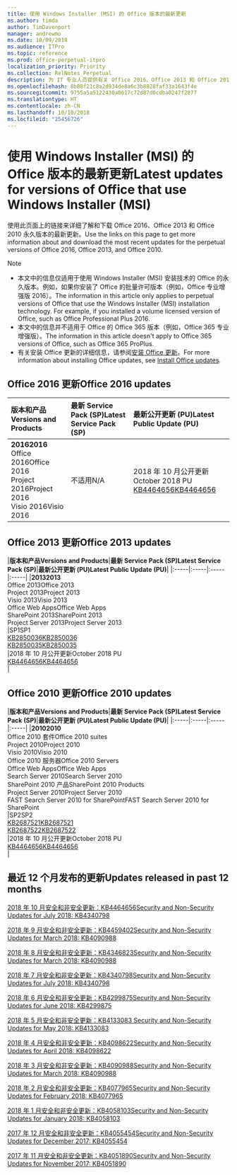 ```yaml
---
title: 使用 Windows Installer (MSI) 的 Office 版本的最新更新
ms.author: timda
author: TimDavenport
manager: andrewmo
ms.date: 10/09/2018
ms.audience: ITPro
ms.topic: reference
ms.prod: office-perpetual-itpro
localization_priority: Priority
ms.collection: RelNotes_Perpetual
description: 为 IT 专业人员提供有关 Office 2016、Office 2013 和 Office 2010 永久版本的最新更新信息的链接
ms.openlocfilehash: 8b88f21c8a2d934de8a6c3b8828faf33a1643f4e
ms.sourcegitcommit: 9755a5a5122430a8617c72d87d0cdba0247f2877
ms.translationtype: HT
ms.contentlocale: zh-CN
ms.lasthandoff: 10/10/2018
ms.locfileid: "25456726"
---
```

# <a name="latest-updates-for-versions-of-office-that-use-windows-installer-msi"></a><span data-ttu-id="efebc-103">使用 Windows Installer (MSI) 的 Office 版本的最新更新</span><span class="sxs-lookup"><span data-stu-id="efebc-103">Latest updates for versions of Office that use Windows Installer (MSI)</span></span>

<span data-ttu-id="efebc-104">使用此页面上的链接来详细了解和下载 Office 2016、Office 2013 和 Office 2010 永久版本的最新更新。</span><span class="sxs-lookup"><span data-stu-id="efebc-104">Use the links on this page to get more information about and download the most recent updates for the perpetual versions of Office 2016, Office 2013, and Office 2010.</span></span>
  
 
> [!NOTE]
> - <span data-ttu-id="efebc-p101">本文中的信息仅适用于使用 Windows Installer (MSI) 安装技术的 Office 的永久版本。例如，如果你安装了 Office 的批量许可版本（例如，Office 专业增强版 2016）。</span><span class="sxs-lookup"><span data-stu-id="efebc-p101">The information in this article only applies to perpetual versions of Office that use the Windows Installer (MSI) installation technology. For example, if you installed a volume licensed version of Office, such as Office Professional Plus 2016.</span></span>
> - <span data-ttu-id="efebc-107">本文中的信息并不适用于 Office 的 Office 365 版本（例如，Office 365 专业增强版）。</span><span class="sxs-lookup"><span data-stu-id="efebc-107">The information in this article doesn't apply to Office 365 versions of Office, such as Office 365 ProPlus.</span></span>
> - <span data-ttu-id="efebc-108">有关安装 Office 更新的详细信息，请参阅[安装 Office 更新](https://support.office.com/article/2ab296f3-7f03-43a2-8e50-46de917611c5)。</span><span class="sxs-lookup"><span data-stu-id="efebc-108">For more information about installing Office updates, see [Install Office updates](https://support.office.com/article/2ab296f3-7f03-43a2-8e50-46de917611c5).</span></span> 


## <a name="office-2016-updates"></a><span data-ttu-id="efebc-109">Office 2016 更新</span><span class="sxs-lookup"><span data-stu-id="efebc-109">Office 2016 updates</span></span>

|<span data-ttu-id="efebc-110">**版本和产品**</span><span class="sxs-lookup"><span data-stu-id="efebc-110">**Versions and Products**</span></span>|<span data-ttu-id="efebc-111">**最新 Service Pack (SP)**</span><span class="sxs-lookup"><span data-stu-id="efebc-111">**Latest Service Pack (SP)**</span></span>|<span data-ttu-id="efebc-112">**最新公开更新 (PU)**</span><span class="sxs-lookup"><span data-stu-id="efebc-112">**Latest Public Update (PU)**</span></span>|
|:-----|:-----|:-----|
|<span data-ttu-id="efebc-113">**2016**</span><span class="sxs-lookup"><span data-stu-id="efebc-113">**2016**</span></span> <br/> <span data-ttu-id="efebc-114">Office 2016</span><span class="sxs-lookup"><span data-stu-id="efebc-114">Office 2016</span></span>  <br/> <span data-ttu-id="efebc-115">Project 2016</span><span class="sxs-lookup"><span data-stu-id="efebc-115">Project 2016</span></span>  <br/> <span data-ttu-id="efebc-116">Visio 2016</span><span class="sxs-lookup"><span data-stu-id="efebc-116">Visio 2016</span></span>  <br/> |<span data-ttu-id="efebc-117">不适用</span><span class="sxs-lookup"><span data-stu-id="efebc-117">N/A</span></span>  <br/> |<span data-ttu-id="efebc-118">2018 年 10 月公开更新</span><span class="sxs-lookup"><span data-stu-id="efebc-118">October 2018 PU</span></span>  <br/> [<span data-ttu-id="efebc-119">KB4464656</span><span class="sxs-lookup"><span data-stu-id="efebc-119">KB4464656</span></span>](https://support.microsoft.com/help/4464656) <br/> |
   
## <a name="office-2013-updates"></a><span data-ttu-id="efebc-120">Office 2013 更新</span><span class="sxs-lookup"><span data-stu-id="efebc-120">Office 2013 updates</span></span>

|<span data-ttu-id="efebc-121">**版本和产品**</span><span class="sxs-lookup"><span data-stu-id="efebc-121">**Versions and Products**</span></span>|<span data-ttu-id="efebc-122">**最新 Service Pack (SP)**</span><span class="sxs-lookup"><span data-stu-id="efebc-122">**Latest Service Pack (SP)**</span></span>|<span data-ttu-id="efebc-123">**最新公开更新 (PU)**</span><span class="sxs-lookup"><span data-stu-id="efebc-123">**Latest Public Update (PU)**</span></span>|
|:-----|:-----|:-----|:-----|
|<span data-ttu-id="efebc-124">**2013**</span><span class="sxs-lookup"><span data-stu-id="efebc-124">**2013**</span></span> <br/> <span data-ttu-id="efebc-125">Office 2013</span><span class="sxs-lookup"><span data-stu-id="efebc-125">Office 2013</span></span>  <br/> <span data-ttu-id="efebc-126">Project 2013</span><span class="sxs-lookup"><span data-stu-id="efebc-126">Project 2013</span></span>  <br/> <span data-ttu-id="efebc-127">Visio 2013</span><span class="sxs-lookup"><span data-stu-id="efebc-127">Visio 2013</span></span>  <br/> <span data-ttu-id="efebc-128">Office Web Apps</span><span class="sxs-lookup"><span data-stu-id="efebc-128">Office Web Apps</span></span>  <br/> <span data-ttu-id="efebc-129">SharePoint 2013</span><span class="sxs-lookup"><span data-stu-id="efebc-129">SharePoint 2013</span></span>  <br/> <span data-ttu-id="efebc-130">Project Server 2013</span><span class="sxs-lookup"><span data-stu-id="efebc-130">Project Server 2013</span></span>  <br/> |<span data-ttu-id="efebc-131">SP1</span><span class="sxs-lookup"><span data-stu-id="efebc-131">SP1</span></span> <br/> [<span data-ttu-id="efebc-132">KB2850036</span><span class="sxs-lookup"><span data-stu-id="efebc-132">KB2850036</span></span>](https://support.microsoft.com/kb/2850036) <br/>[<span data-ttu-id="efebc-133">KB2850035</span><span class="sxs-lookup"><span data-stu-id="efebc-133">KB2850035</span></span>](https://support.microsoft.com/kb/2850035) <br/> |<span data-ttu-id="efebc-134">2018 年 10 月公开更新</span><span class="sxs-lookup"><span data-stu-id="efebc-134">October 2018 PU</span></span>  <br/> [<span data-ttu-id="efebc-135">KB4464656</span><span class="sxs-lookup"><span data-stu-id="efebc-135">KB4464656</span></span>](https://support.microsoft.com/help/4464656) <br/> |
   
## <a name="office-2010-updates"></a><span data-ttu-id="efebc-136">Office 2010 更新</span><span class="sxs-lookup"><span data-stu-id="efebc-136">Office 2010 updates</span></span>

|<span data-ttu-id="efebc-137">**版本和产品**</span><span class="sxs-lookup"><span data-stu-id="efebc-137">**Versions and Products**</span></span>|<span data-ttu-id="efebc-138">**最新 Service Pack (SP)**</span><span class="sxs-lookup"><span data-stu-id="efebc-138">**Latest Service Pack (SP)**</span></span>|<span data-ttu-id="efebc-139">**最新公开更新 (PU)**</span><span class="sxs-lookup"><span data-stu-id="efebc-139">**Latest Public Update (PU)**</span></span>|
|:-----|:-----|:-----|:-----|
|<span data-ttu-id="efebc-140">**2010**</span><span class="sxs-lookup"><span data-stu-id="efebc-140">**2010**</span></span> <br/> <span data-ttu-id="efebc-141">Office 2010 套件</span><span class="sxs-lookup"><span data-stu-id="efebc-141">Office 2010 suites</span></span>  <br/> <span data-ttu-id="efebc-142">Project 2010</span><span class="sxs-lookup"><span data-stu-id="efebc-142">Project 2010</span></span>  <br/> <span data-ttu-id="efebc-143">Visio 2010</span><span class="sxs-lookup"><span data-stu-id="efebc-143">Visio 2010</span></span>  <br/> <span data-ttu-id="efebc-144">Office 2010 服务器</span><span class="sxs-lookup"><span data-stu-id="efebc-144">Office 2010 Servers</span></span>  <br/> <span data-ttu-id="efebc-145">Office Web Apps</span><span class="sxs-lookup"><span data-stu-id="efebc-145">Office Web Apps</span></span>  <br/> <span data-ttu-id="efebc-146">Search Server 2010</span><span class="sxs-lookup"><span data-stu-id="efebc-146">Search Server 2010</span></span>  <br/> <span data-ttu-id="efebc-147">SharePoint 2010 产品</span><span class="sxs-lookup"><span data-stu-id="efebc-147">SharePoint 2010 Products</span></span>  <br/> <span data-ttu-id="efebc-148">Project Server 2010</span><span class="sxs-lookup"><span data-stu-id="efebc-148">Project Server 2010</span></span>  <br/> <span data-ttu-id="efebc-149">FAST Search Server 2010 for SharePoint</span><span class="sxs-lookup"><span data-stu-id="efebc-149">FAST Search Server 2010 for SharePoint</span></span>  <br/> |<span data-ttu-id="efebc-150">SP2</span><span class="sxs-lookup"><span data-stu-id="efebc-150">SP2</span></span> <br/>[<span data-ttu-id="efebc-151">KB2687521</span><span class="sxs-lookup"><span data-stu-id="efebc-151">KB2687521</span></span>](https://support.microsoft.com/kb/2687521) <br/> [<span data-ttu-id="efebc-152">KB2687522</span><span class="sxs-lookup"><span data-stu-id="efebc-152">KB2687522</span></span>](https://support.microsoft.com/kb/2687522) <br/> |<span data-ttu-id="efebc-153">2018 年 10 月公开更新</span><span class="sxs-lookup"><span data-stu-id="efebc-153">October 2018 PU</span></span> <br/>[<span data-ttu-id="efebc-154">KB4464656</span><span class="sxs-lookup"><span data-stu-id="efebc-154">KB4464656</span></span>](https://support.microsoft.com/help/4464656) <br/>|
   

   
## <a name="updates-released-in-past-12-months"></a><span data-ttu-id="efebc-155">最近 12 个月发布的更新</span><span class="sxs-lookup"><span data-stu-id="efebc-155">Updates released in past 12 months</span></span>

[<span data-ttu-id="efebc-156">2018 年 10 月安全和非安全更新：KB4464656</span><span class="sxs-lookup"><span data-stu-id="efebc-156">Security and Non-Security Updates for July 2018: KB4340798</span></span>](https://support.microsoft.com/help/4464656)

[<span data-ttu-id="efebc-157">2018 年 9 月安全和非安全更新：KB4459402</span><span class="sxs-lookup"><span data-stu-id="efebc-157">Security and Non-Security Updates for March 2018: KB4090988</span></span>](https://support.microsoft.com/help/4459402) 

[<span data-ttu-id="efebc-158">2018 年 8 月安全和非安全更新：KB4346823</span><span class="sxs-lookup"><span data-stu-id="efebc-158">Security and Non-Security Updates for March 2018: KB4090988</span></span>](https://support.microsoft.com/help/4346823)   

[<span data-ttu-id="efebc-159">2018 年 7 月安全和非安全更新：KB4340798</span><span class="sxs-lookup"><span data-stu-id="efebc-159">Security and Non-Security Updates for July 2018: KB4340798</span></span>](https://support.microsoft.com/help/4340798)   

[<span data-ttu-id="efebc-160">2018 年 6 月安全和非安全更新：KB4299875</span><span class="sxs-lookup"><span data-stu-id="efebc-160">Security and Non-Security Updates for June 2018: KB4299875</span></span>](https://support.microsoft.com/help/4299875)  

[<span data-ttu-id="efebc-161">2018 年 5 月安全和非安全更新：KB4133083 </span><span class="sxs-lookup"><span data-stu-id="efebc-161">Security and Non-Security Updates for May 2018: KB4133083 </span></span>](https://support.microsoft.com/en-us/help/4133083)
  
[<span data-ttu-id="efebc-162">2018 年 4 月安全和非安全更新：KB4098622</span><span class="sxs-lookup"><span data-stu-id="efebc-162">Security and Non-Security Updates for April 2018: KB4098622</span></span>](https://support.microsoft.com/en-us/help/4098622) 
  
[<span data-ttu-id="efebc-163">2018 年 3 月安全和非安全更新：KB4090988</span><span class="sxs-lookup"><span data-stu-id="efebc-163">Security and Non-Security Updates for March 2018: KB4090988</span></span>](https://support.microsoft.com/en-us/help/4090988)  
  
[<span data-ttu-id="efebc-164">2018 年 2 月安全和非安全更新：KB4077965</span><span class="sxs-lookup"><span data-stu-id="efebc-164">Security and Non-Security Updates for February 2018: KB4077965</span></span>](https://support.microsoft.com/help/4077965)  
  
[<span data-ttu-id="efebc-165">2018 年 1 月安全和非安全更新：KB4058103</span><span class="sxs-lookup"><span data-stu-id="efebc-165">Security and Non-Security Updates for January 2018: KB4058103</span></span>](https://support.microsoft.com/help/4058103)   
  
[<span data-ttu-id="efebc-166">2017 年 12 月安全和非安全更新：KB4055454</span><span class="sxs-lookup"><span data-stu-id="efebc-166">Security and Non-Security Updates for December 2017: KB4055454</span></span>](https://support.microsoft.com/help/4055454)   
  
[<span data-ttu-id="efebc-167">2017 年 11 月安全和非安全更新：KB4051890</span><span class="sxs-lookup"><span data-stu-id="efebc-167">Security and Non-Security Updates for November 2017: KB4051890</span></span>](https://support.microsoft.com/help/4051890)   
  
    

  

   
  

